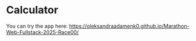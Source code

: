 # Calculator
You can try the app here: https://oleksandraadamenk0.github.io/Marathon-Web-Fullstack-2025-Race00/
